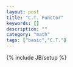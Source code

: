 ```yaml
---
layout: post
title: "C.T. Functor"
keywords: []
description: ""
category: "math"
tags: ["basic","C.T."]
---
```

{% include JB/setup %}
